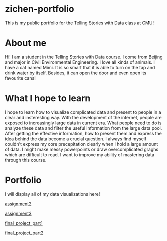 # zichen-portfolio
This is my public portfolio for the Telling Stories with Data class at CMU!

# About me
Hi! I am a student in the Telling Stories with Data course. I come from Beijing and major in Civil Environmental Engineering. I love all kinds of animals. I have a cat named Mimi. It is so smart that it is able to turn on the tap and drink water by itself. Besides, it can open the door and even open its favourite cans!  

# What I hope to learn
I hope to learn how to visualize complicated data and present to people in a clear and insteresting way. With the development of the internet, people are exposed to increasingly large data in current era. What people need to do is analyze these data and filter the useful information from the large data pool. After getting the effective information, how to present them and express the idea behind the data become a crucial question. I always find myself couldn't express my core precepitation clearly when I hold a large amount of data. I might make messy powerpoints or draw overcomplicated graghs which are difficult to read. I want to improve my ability of mastering data through this course.

# Portfolio
I will display all of my data visualizations here!

[assignment2](/dataviz2.md)

[assignment3](/dataviz3.md)

[final_project_part1](/final_project_part1.md)

[final_project_part2](/final_project_part2.md)
